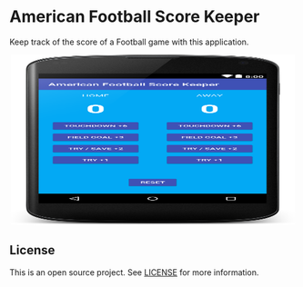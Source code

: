 # American Football Score Keeper

Keep track of the score of a Football game with this application.

<div align="center">
    <img src="github/preview.png" height="300px" width="500px">
</div>


## License

This is an open source project. See [LICENSE](LICENSE) for more information.